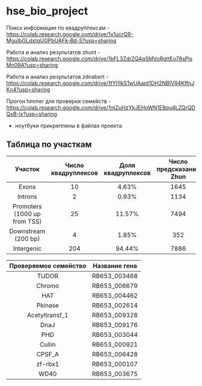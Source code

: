 # hse_bio_project

Поиск информации по квадруплексам - https://colab.research.google.com/drive/1x1ucrQ9-MguIbGLdxtgUGPbUAFk-Bd-S?usp=sharing

Работа и анализ результатов zhunt - https://colab.research.google.com/drive/1bFL3ZdrZQ4qSMVoRgttEo78sPlsMn09A?usp=sharing

Работа и анализ результатов zdnabert - https://colab.research.google.com/drive/1fYl1IkS1wUAapt1DH2NBIV94KffnJKn4?usp=sharing

Прогон hmmer для проверки семейств - https://colab.research.google.com/drive/1ntZuHzYkJEHoWN1E8qu4LZQrQDQxB-ix?usp=sharing

+ ноутбуки прикреплены в файлах проекта

## Таблица по участкам
|Участок|Число квадруплексов|Доля квадруплексов|Число предсказаний Zhun|Доля предсказаний Zhun|Число предсказаний ZDNABERT|Доля предсказаний ZDNABERT|
|:------:|:--:|:--:|:--:|:--:|:--:|:--:|
|Exons | 10 | 4.63% | 1645 | 15.52% | 3 | 42.86% |
|Introns | 2 | 0.93% | 1134 | 10.7% | 0 | 0% |
|Promoters (1000 up from TSS) | 25 | 11.57% | 7494 | 70.71% | 2 | 28.57% |
|Downstream (200 bp) | 4 | 1.85% | 352 | 3.32% | 1 | 14.29% | 
|Intergenic | 204 | 94.44% | 7886 | 74.41% | 4 | 57.14% |


|Проверяемое семейство|Название гена|
|:------:|:--:|
|TUDOR |  RB653_003468 |
|Chromo | RB653_006679 | 
|HAT  | RB653_004462 |
|Pkinase | RB653_002614 |
|Acetyltransf_1 |RB653_009328 |
|DnaJ | RB653_009176|
|PHD | RB653_003044|
|Cullin | RB653_000921 |
|CPSF_A| RB653_006428|
|zf-rbx1 |RB653_000107|
|WD40 | RB653_003675|
